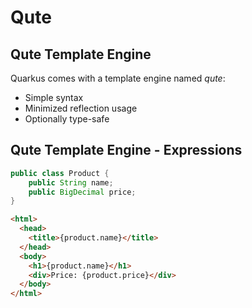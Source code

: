 # Qute


## Qute Template Engine

Quarkus comes with a template engine named *qute*:

* Simple syntax
* Minimized reflection usage
* Optionally type-safe


## Qute Template Engine - Expressions

```java
public class Product {
    public String name;
    public BigDecimal price;
}
```

```html
<html>
  <head>
    <title>{product.name}</title> 
  </head>
  <body>
    <h1>{product.name}</h1>
    <div>Price: {product.price}</div> 
  </body>
</html>
```


